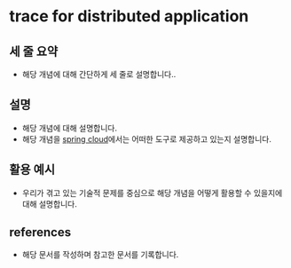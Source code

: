 # trace for distributed application

## 세 줄 요약

- 해당 개념에 대해 간단하게 세 줄로 설명합니다..

## 설명

- 해당 개념에 대해 설명합니다.
- 해당 개념을 [spring cloud](https://spring.io/projects/spring-cloud)에서는 어떠한 도구로 제공하고 있는지 설명합니다.

## 활용 예시

- 우리가 겪고 있는 기술적 문제를 중심으로 해당 개념을 어떻게 활용할 수 있을지에 대해 설명합니다.

## references

- 해당 문서를 작성하며 참고한 문서를 기록합니다.